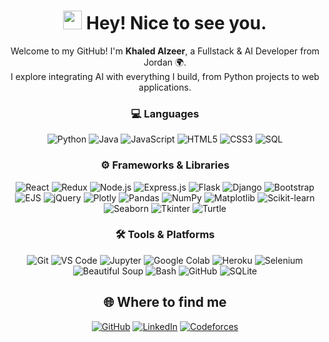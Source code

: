 <h1 style="text-align:center;">
  <img src="https://emojis.slackmojis.com/emojis/images/1531849430/4246/blob-sunglasses.gif?1531849430" width="30"/> Hey! Nice to see you.
</h1>

<p style="text-align:center;">
  Welcome to my GitHub! I'm <b>Khaled Alzeer</b>, a Fullstack & AI Developer from Jordan 🌍.<br/>
  I explore integrating AI with everything I build, from Python projects to web applications.
</p>

<h3 style="text-align:center;">💻 Languages</h3>
<p align="center">
  <img alt="Python" src="https://img.shields.io/badge/-Python-3776AB?style=for-the-badge&logo=python&logoColor=white"/>
  <img alt="Java" src="https://img.shields.io/badge/-Java-007396?style=for-the-badge&logo=java&logoColor=white"/>
  <img alt="JavaScript" src="https://img.shields.io/badge/-JavaScript-F7DF1E?style=for-the-badge&logo=javascript&logoColor=black"/>
  <img alt="HTML5" src="https://img.shields.io/badge/-HTML5-E34F26?style=for-the-badge&logo=html5&logoColor=white"/>
  <img alt="CSS3" src="https://img.shields.io/badge/-CSS3-1572B6?style=for-the-badge&logo=css3&logoColor=white"/>
  <img alt="SQL" src="https://img.shields.io/badge/-SQL-4479A1?style=for-the-badge&logo=mysql&logoColor=white"/>
</p>

<h3 style="text-align:center;">⚙️ Frameworks & Libraries</h3>
<p align="center">
  <img alt="React" src="https://img.shields.io/badge/-React-61DAFB?style=for-the-badge&logo=react&logoColor=black"/>
  <img alt="Redux" src="https://img.shields.io/badge/-Redux-764ABC?style=for-the-badge&logo=redux&logoColor=white"/>
  <img alt="Node.js" src="https://img.shields.io/badge/-Node.js-43853d?style=for-the-badge&logo=node.js&logoColor=white"/>
  <img alt="Express.js" src="https://img.shields.io/badge/-Express.js-000000?style=for-the-badge&logo=express&logoColor=white"/>
  <img alt="Flask" src="https://img.shields.io/badge/-Flask-000000?style=for-the-badge&logo=flask&logoColor=white"/>
  <img alt="Django" src="https://img.shields.io/badge/-Django-092E20?style=for-the-badge&logo=django&logoColor=white"/>
  <img alt="Bootstrap" src="https://img.shields.io/badge/-Bootstrap-7952B3?style=for-the-badge&logo=bootstrap&logoColor=white"/>
  <img alt="EJS" src="https://img.shields.io/badge/-EJS-2C3E50?style=for-the-badge"/>
  <img alt="jQuery" src="https://img.shields.io/badge/-jQuery-0769AD?style=for-the-badge&logo=jquery&logoColor=white"/>
  <img alt="Plotly" src="https://img.shields.io/badge/-Plotly-3F4F75?style=for-the-badge"/>
  <img alt="Pandas" src="https://img.shields.io/badge/-Pandas-150458?style=for-the-badge"/>
  <img alt="NumPy" src="https://img.shields.io/badge/-NumPy-013243?style=for-the-badge"/>
  <img alt="Matplotlib" src="https://img.shields.io/badge/-Matplotlib-11557C?style=for-the-badge"/>
  <img alt="Scikit-learn" src="https://img.shields.io/badge/-Scikit--Learn-F7931E?style=for-the-badge"/>
  <img alt="Seaborn" src="https://img.shields.io/badge/-Seaborn-2E8B57?style=for-the-badge"/>
  <img alt="Tkinter" src="https://img.shields.io/badge/-Tkinter-FF6600?style=for-the-badge"/>
  <img alt="Turtle" src="https://img.shields.io/badge/-Turtle-4B0082?style=for-the-badge"/>
</p>

<h3 style="text-align:center;">🛠 Tools & Platforms</h3>
<p align="center">
  <img alt="Git" src="https://img.shields.io/badge/-Git-F05032?style=for-the-badge&logo=git&logoColor=white"/>
  <img alt="VS Code" src="https://img.shields.io/badge/-VS_Code-007ACC?style=for-the-badge&logo=visual-studio-code&logoColor=white"/>
  <img alt="Jupyter" src="https://img.shields.io/badge/-Jupyter-F37626?style=for-the-badge&logo=jupyter&logoColor=white"/>
  <img alt="Google Colab" src="https://img.shields.io/badge/-Google_Colab-F9AB00?style=for-the-badge&logo=googlecolab&logoColor=white"/>
  <img alt="Heroku" src="https://img.shields.io/badge/-Heroku-430098?style=for-the-badge&logo=heroku&logoColor=white"/>
  <img alt="Selenium" src="https://img.shields.io/badge/-Selenium-43B02A?style=for-the-badge&logo=selenium&logoColor=white"/>
  <img alt="Beautiful Soup" src="https://img.shields.io/badge/-Beautiful_Soup-FF6F61?style=for-the-badge"/>
  <img alt="Bash" src="https://img.shields.io/badge/-Bash-4EAA25?style=for-the-badge"/>
  <img alt="GitHub" src="https://img.shields.io/badge/-GitHub-181717?style=for-the-badge&logo=github&logoColor=white"/>
  <img alt="SQLite" src="https://img.shields.io/badge/-SQLite-003B57?style=for-the-badge"/>
</p>

<h2 style="text-align:center;">🌐 Where to find me</h2>
<p align="center">
  <a href="https://github.com/khaledAlzeer" target="_blank"><img alt="GitHub" src="https://img.shields.io/badge/GitHub-%2312100E.svg?&style=for-the-badge&logo=Github&logoColor=white" /></a>
  <a href="https://linkedin.com/in/khaled-alzeer-60787b322" target="_blank"><img alt="LinkedIn" src="https://img.shields.io/badge/LinkedIn-%230077B5.svg?&style=for-the-badge&logo=linkedin&logoColor=white" /></a>
  <a href="https://codeforces.com/profile/Khaled_Alzeer05" target="_blank"><img alt="Codeforces" src="https://img.shields.io/badge/Codeforces-1f1f1f?style=for-the-badge&logo=codeforces&logoColor=white" /></a>
</p>
